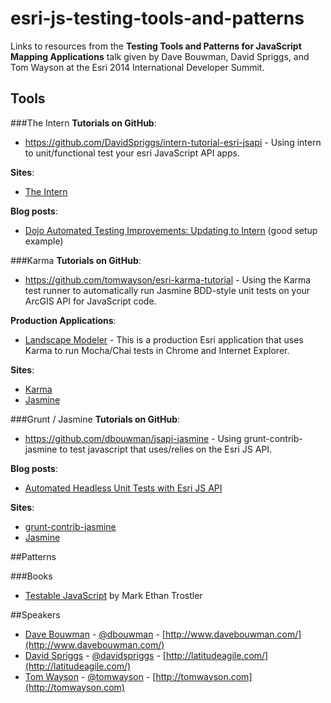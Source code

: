 esri-js-testing-tools-and-patterns
==================================

Links to resources from the **Testing Tools and Patterns for JavaScript Mapping Applications** talk given by Dave Bouwman, David Spriggs, and Tom Wayson at the Esri 2014 International Developer Summit.

## Tools

###The Intern
**Tutorials on GitHub**: 
- https://github.com/DavidSpriggs/intern-tutorial-esri-jsapi - Using intern to unit/functional test your esri JavaScript API apps.

**Sites**: 
- [The Intern](http://theintern.io/)

**Blog posts**: 
- [Dojo Automated Testing Improvements: Updating to Intern](http://www.sitepen.com/blog/2014/02/18/dojo-automated-testing-improvements-updating-to-intern/) (good setup example)

###Karma
**Tutorials on GitHub**: 
- https://github.com/tomwayson/esri-karma-tutorial - Using the Karma test runner to automatically run Jasmine BDD-style unit tests on your ArcGIS API for JavaScript code.

**Production Applications**: 
- [Landscape Modeler](https://github.com/esri/landscape-modeler-js) - This is a production Esri application that uses Karma to run Mocha/Chai tests in Chrome and Internet Explorer.

**Sites**: 
- [Karma](http://karma-runner.github.io/)
- [Jasmine](http://jasmine.github.io/)

###Grunt / Jasmine
**Tutorials on GitHub**: 
- https://github.com/dbouwman/jsapi-jasmine - Using grunt-contrib-jasmine to test javascript that uses/relies on the Esri JS API.

**Blog posts**: 
- [Automated Headless Unit Tests with Esri JS API](http://blog.davebouwman.com/2013/07/26/automated-headless-unit-tests-with-esri-js-api/)

**Sites**: 
- [grunt-contrib-jasmine](https://github.com/gruntjs/grunt-contrib-jasmine)
- [Jasmine](http://jasmine.github.io/)

##Patterns

###Books
- [Testable JavaScript](http://shop.oreilly.com/product/0636920024699.do) by Mark Ethan Trostler

##Speakers
- [Dave Bouwman](https://github.com/dbouwman) - [@dbouwman](https://twitter.com/dbouwman) - [http://www.davebouwman.com/](http://www.davebouwman.com/)
- [David Spriggs](https://github.com/davidspriggs) - [@davidspriggs](https://twitter.com/davidspriggs) - [http://latitudeagile.com/](http://latitudeagile.com/)
- [Tom Wayson](https://github.com/tomwayson) - [@tomwayson](https://twitter.com/tomwayson) - [http://tomwayson.com](http://tomwayson.com)
